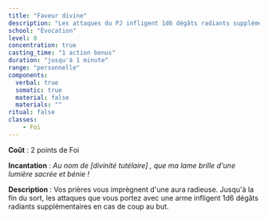 ```yaml
---
title: "Faveur divine"
description: "Les attaques du PJ infligent 1d6 dégâts radiants supplémentaires."
school: "Évocation"
level: 0
concentration: true
casting_time: "1 action bonus"
duration: "jusqu'à 1 minute"
range: "personnelle"
components:
  verbal: true
  somatic: true
  material: false
  materials: ""
ritual: false
classes:
    - Foi
---
```

**Coût** : 2 points de Foi  

**Incantation** : *Au nom de [divinité tutélaire] , que ma lame brille d'une lumière sacrée et bénie !*     

**Description** : Vos prières vous imprègnent d'une aura radieuse. Jusqu'à la fin du sort, les attaques que vous portez avec une arme infligent 1d6 dégâts radiants supplémentaires en cas de coup au but.
